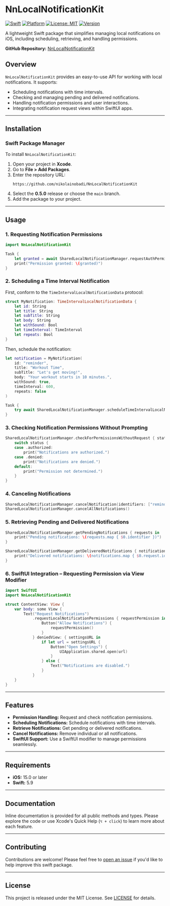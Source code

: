 
# NnLocalNotificationKit

[![Swift](https://img.shields.io/badge/Swift-5.9-orange.svg)](https://swift.org) 
[![Platform](https://img.shields.io/badge/Platform-iOS_15+-blue.svg)](https://developer.apple.com/ios/) 
[![License: MIT](https://img.shields.io/badge/License-MIT-yellow.svg)](https://opensource.org/licenses/MIT) 
[![Version](https://img.shields.io/badge/Version-0.5.0-green.svg)](https://github.com/nikolainobadi/NnLocalNotificationKit/releases)

A lightweight Swift package that simplifies managing local notifications on iOS, including scheduling, retrieving, and handling permissions.

**GitHub Repository:** [NnLocalNotificationKit](https://github.com/nikolainobadi/NnLocalNotificationKit)

## Overview

`NnLocalNotificationKit` provides an easy-to-use API for working with local notifications. It supports:
- Scheduling notifications with time intervals.
- Checking and managing pending and delivered notifications.
- Handling notification permissions and user interactions.
- Integrating notification request views within SwiftUI apps.

---

## Installation

### Swift Package Manager

To install `NnLocalNotificationKit`:

1. Open your project in **Xcode**.
2. Go to **File > Add Packages**.
3. Enter the repository URL:
   ```
   https://github.com/nikolainobadi/NnLocalNotificationKit
   ```
4. Select the **0.5.0** release or choose the `main` branch.
5. Add the package to your project.

---

## Usage

### 1. Requesting Notification Permissions

```swift
import NnLocalNotificationKit

Task {
    let granted = await SharedLocalNotificationManager.requestAuthPermission(options: [.alert, .sound, .badge])
    print("Permission granted: \(granted)")
}
```

### 2. Scheduling a Time Interval Notification

First, conform to the `TimeIntervalLocalNotificationData` protocol:

```swift
struct MyNotification: TimeIntervalLocalNotificationData {
    let id: String
    let title: String
    let subTitle: String
    let body: String
    let withSound: Bool
    let timeInterval: TimeInterval
    let repeats: Bool
}
```

Then, schedule the notification:

```swift
let notification = MyNotification(
    id: "reminder",
    title: "Workout Time",
    subTitle: "Let's get moving!",
    body: "Your workout starts in 10 minutes.",
    withSound: true,
    timeInterval: 600,
    repeats: false
)

Task {
    try await SharedLocalNotificationManager.scheduleTimeIntervalLocalNotification(data: notification)
}
```

### 3. Checking Notification Permissions Without Prompting

```swift
SharedLocalNotificationManager.checkForPermissionsWithoutRequest { status in
    switch status {
    case .authorized:
        print("Notifications are authorized.")
    case .denied:
        print("Notifications are denied.")
    default:
        print("Permission not determined.")
    }
}
```

### 4. Canceling Notifications

```swift
SharedLocalNotificationManager.cancelNotification(identifiers: ["reminder"])
SharedLocalNotificationManager.cancelAllNotifications()
```

### 5. Retrieving Pending and Delivered Notifications

```swift
SharedLocalNotificationManager.getPendingNotifications { requests in
    print("Pending notifications: \(requests.map { $0.identifier })")
}

SharedLocalNotificationManager.getDeliveredNotifications { notifications in
    print("Delivered notifications: \(notifications.map { $0.request.identifier })")
}
```

### 6. SwiftUI Integration – Requesting Permission via View Modifier

```swift
import SwiftUI
import NnLocalNotificationKit

struct ContentView: View {
    var body: some View {
        Text("Request Notifications")
            .requestLocalNotificationPermissions { requestPermission in
                Button("Allow Notifications") {
                    requestPermission()
                }
            } deniedView: { settingsURL in
                if let url = settingsURL {
                    Button("Open Settings") {
                        UIApplication.shared.open(url)
                    }
                } else {
                    Text("Notifications are disabled.")
                }
            }
    }
}
```

---

## Features

- **Permission Handling:** Request and check notification permissions.
- **Scheduling Notifications:** Schedule notifications with time intervals.
- **Retrieve Notifications:** Get pending or delivered notifications.
- **Cancel Notifications:** Remove individual or all notifications.
- **SwiftUI Support:** Use a SwiftUI modifier to manage permissions seamlessly.

---

## Requirements

- **iOS:** 15.0 or later  
- **Swift:** 5.9

---

## Documentation

Inline documentation is provided for all public methods and types. Please explore the code or use Xcode's Quick Help (`⌥ + click`) to learn more about each feature.

---

## Contributing

Contributions are welcome! Please feel free to [open an issue](https://github.com/nikolainobadi/NnLocalNotificationKit/issues/new) if you'd like to help improve this swift package.

---

## License

This project is released under the MIT License. See [LICENSE](LICENSE) for details.
